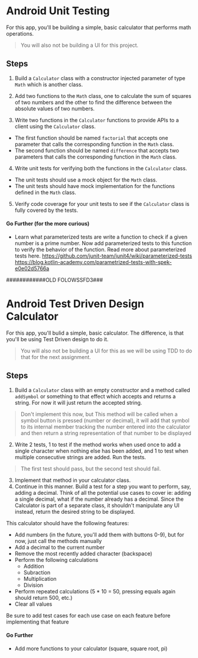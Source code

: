 # Android Unit Testing

For this app, you'll be building a simple, basic calculator that performs math operations. 
> You will also not be building a UI for this project.

## Steps

1. Build a `Calculator` class with a constructor injected parameter of type `Math` which is another class.  
2. Add two functions to the `Math` class, one to calculate the sum of squares of two numbers and the other to find the difference between the absolute values of two numbers. 

3. Write two functions in the `Calculator` functions to provide APIs to a client using the `Calculator` class. 
* The first function should be named `factorial` that accepts one parameter that calls the corresponding function in the `Math` class. 
* The second function should be named `difference` that accepts two parameters that calls the corresponding function in the `Math` class.

4. Write unit tests for verifying both the functions in the `Calculator` class.
* The unit tests should use a mock object for the `Math` class. 
* The unit tests should have mock implementation for the functions defined in the `Math` class.

5. Verify code coverage for your unit tests to see if the `Calculator` class is fully covered by the tests. 


#### Go Further (for the more curious)

* Learn what parameterized tests are write a function to check if a given number is a prime number. Now add parameterized tests to this function to verify the behavior of the function. 
Read more about parameterized tests here. 
https://github.com/junit-team/junit4/wiki/parameterized-tests  
https://blog.kotlin-academy.com/parametrized-tests-with-spek-e0e02d5766a




############OLD FOLOWSSFD3###









# Android Test Driven Design Calculator

For this app, you'll bulid a simple, basic calculator. The difference, is that you'll be using Test Driven design to do it.
> You will also not be building a UI for this as we will be using TDD to do that for the next assignment.

## Steps

1. Build a `Calculator` class with an empty constructor and a method called `addSymbol` or something to that effect which accepts and returns a string. For now it will just return the accepted string.
> Don't implement this now, but This method will be called when a symbol button is pressed (number or decimal), it will add that symbol to its internal member tracking the number entered into the calculator and then return a string representation of that number to be displayed

2. Write 2 tests, 1 to test if the method works when used once to add a single character when nothing else has been added, and 1 to test when multiple consecutive strings are added.  Run the tests.
> The first test should pass, but the second test should fail.

3. Implement that method in your calculator class.
4. Continue in this manner. Build a test for a step you want to perform, say, adding a decimal. Think of all the potential use cases to cover ie: adding a single decimal, what if the number already has a decimal. Since the Calculator is part of a separate class, it shouldn't manipulate any UI instead, return the desired string to be displayed.

This calculator should have the following features:
* Add numbers (in the future, you'll add them with buttons 0-9), but for now, just call the methods manually
* Add a decimal to the current number
* Remove the most recently added character (backspace)
* Perform the following calculations
	* Addition
	* Subraction
	* Multiplication
	* Division
* Perform repeated calculations (5 * 10 = 50, pressing equals again should return 500, etc.)
* Clear all values

Be sure to add test cases for each use case on each feature before implementing that feature

#### Go Further

* Add more functions to your calculator (square, square root, pi)
